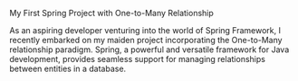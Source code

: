 My First Spring Project with One-to-Many Relationship

As an aspiring developer venturing into the world of Spring Framework, I recently embarked on my maiden project incorporating the One-to-Many relationship paradigm. Spring, a powerful and versatile framework for Java development, provides seamless support for managing relationships between entities in a database.
